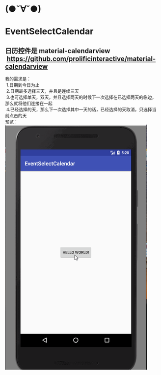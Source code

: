# (●ˇ∀ˇ●)

# EventSelectCalendar
## 日历控件是 material-calendarview  https://github.com/prolificinteractive/material-calendarview
我的需求是：<br>
  1.日期到今日为止<br>
  2.日期最多选择三天，并且是连续三天<br>
  3.也可选择单天，双天，并且选择两天的时候下一次选择在已选择两天的临边，那么就将他们连接在一起<br>
  4.已经选择的天，那么下一次选择其中一天的话，已经选择的天取消，只选择当前点击的天<br>
预览：<br>
![img](https://github.com/androidlli/learngit/blob/master/test.gif)
